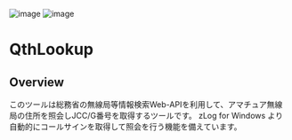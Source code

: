 ![image](https://img.shields.io/badge/Delphi-10.4-brightgreen)
![image](https://img.shields.io/github/license/jr8ppg/QthLookup)

# QthLookup

## Overview

このツールは総務省の無線局等情報検索Web-APIを利用して、アマチュア無線局の住所を照会しJCC/G番号を取得するツールです。
zLog for Windows より自動的にコールサインを取得して照会を行う機能を備えています。

